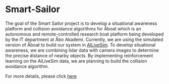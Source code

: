 # Smart-Sailor


The goal of the Smart Sailor project is to develop a situational awareness platform and collision avoidance algorithms for Åboat which is an autonomous and remote-controlled research boat platform being developed by the IT department at Åbo Akademi. Currently, we are using the simulated version of Åboat to build our system in [AILiveSim](https://www.ailivesim.com/). To develop situational awareness, we are combining lidar data with camera images to determine the precise distance of nearby objects. By implementing reinforcement learning on the AiLiveSim data, we are planning to build the collision avoidance algorithm. 

For more details, please click [here](https://github.com/husnulAbid/Smart-Sailor/blob/main/Smart%20Sailor%20Report.pdf)
